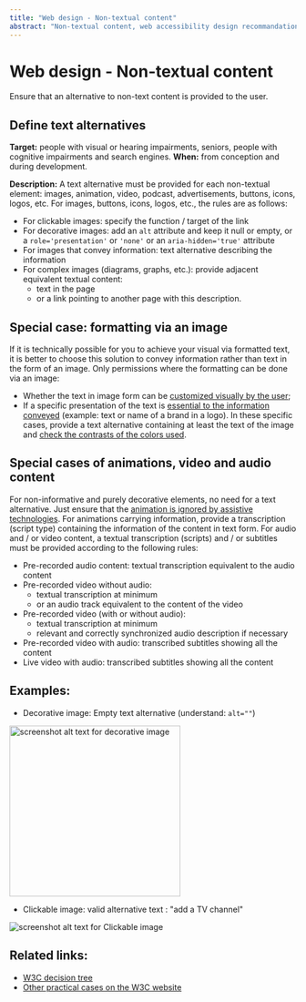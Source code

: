 ```yaml
---
title: "Web design - Non-textual content"
abstract: "Non-textual content, web accessibility design recommandations"
---
```


# Web design - Non-textual content

<p class="lead">Ensure that an alternative to non-text content is provided to the user.</p>

## Define text alternatives

**Target:** people with visual or hearing impairments, seniors, people with cognitive impairments and search engines.
**When:** from conception and during development.

**Description:**
A text alternative must be provided for each non-textual element: images, animation, video, podcast, advertisements, buttons, icons, logos, etc.
For images, buttons, icons, logos, etc., the rules are as follows:
* For clickable images: specify the function / target of the link
* For decorative images: add an <code>alt</code> attribute and keep it null or empty, or a <code>role='presentation'</code> or <code>'none'</code> or an <code>aria-hidden='true'</code> attribute
* For images that convey information: text alternative describing the information
* For complex images (diagrams, graphs, etc.): provide adjacent equivalent textual content:
  * text in the page
  * or a link pointing to another page with this description.

## Special case: formatting via an image
If it is technically possible for you to achieve your visual via formatted text, it is better to choose this solution to convey information rather than text in the form of an image.
Only permissions where the formatting can be done via an image:
*	Whether the text in image form can be [customized visually by the user](https://www.w3.org/Translations/NOTE-UNDERSTANDING-WCAG20-fr/visual-audio-contrast-text-presentation.html#visually-customizeddef);
*	If a specific presentation of the text is [essential to the information conveyed](https://www.w3.org/Translations/NOTE-UNDERSTANDING-WCAG20-fr/visual-audio-contrast-text-presentation.html#essentialdef) (example: text or name of a brand in a logo).
In these specific cases, provide a text alternative containing at least the text of the image and [check the contrasts of the colors used](/en/web/toolbox/methods-and-test-tools/color-contrast-level/).


## Special cases of animations, video and audio content
For non-informative and purely decorative elements, no need for a text alternative. Just ensure that the [animation is ignored by assistive technologies](/en/web/components-examples/accessible-hiding/).
For animations carrying information, provide a transcription (script type) containing the information of the content in text form.
For audio and / or video content, a textual transcription (scripts) and / or subtitles must be provided according to the following rules:

- Pre-recorded audio content: textual transcription equivalent to the audio content
- Pre-recorded video without audio:
  - textual transcription at minimum
  - or an audio track equivalent to the content of the video
- Pre-recorded video (with or without audio):
  - textual transcription at minimum
  - relevant and correctly synchronized audio description if necessary
- Pre-recorded video with audio: transcribed subtitles showing all the content
- Live video with audio: transcribed subtitles showing all the content

## Examples:
* Decorative image: Empty text alternative (understand: `alt=""`)
<img alt="screenshot alt text for decorative image" src="../../images/alt_text_deco.png" width="300"/>

* Clickable image: valid alternative text : "add a TV channel"
<img alt="screenshot alt text for Clickable image" src="../../images/image_cliquable.png"/>

## Related links:
* [W3C decision tree](https://www.w3.org/WAI/tutorials/images/decision-tree/)
* [Other practical cases on the W3C website](https://www.w3.org/WAI/WCAG21/quickref/#non-text-content)
